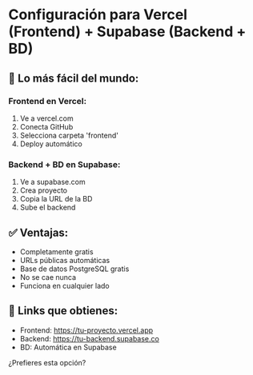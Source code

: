 # Configuración para Vercel (Frontend) + Supabase (Backend + BD)

## 🎯 Lo más fácil del mundo:

### Frontend en Vercel:
1. Ve a vercel.com
2. Conecta GitHub
3. Selecciona carpeta 'frontend'
4. Deploy automático

### Backend + BD en Supabase:
1. Ve a supabase.com
2. Crea proyecto
3. Copia la URL de la BD
4. Sube el backend

## ✅ Ventajas:
- Completamente gratis
- URLs públicas automáticas
- Base de datos PostgreSQL gratis
- No se cae nunca
- Funciona en cualquier lado

## 🔗 Links que obtienes:
- Frontend: https://tu-proyecto.vercel.app
- Backend: https://tu-backend.supabase.co
- BD: Automática en Supabase

¿Prefieres esta opción?